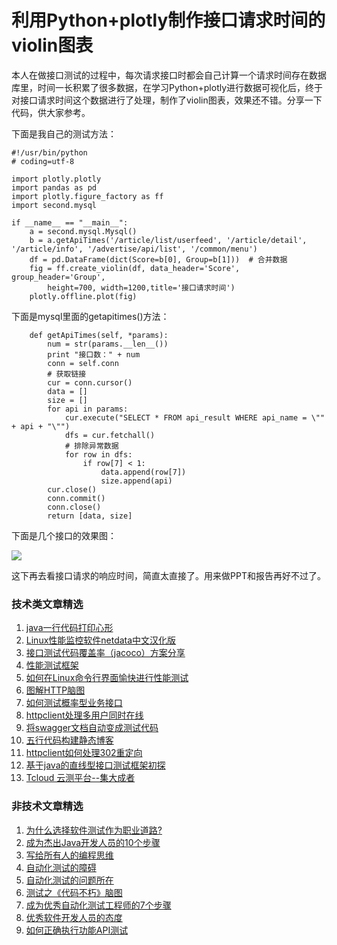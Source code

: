 # 利用Python+plotly制作接口请求时间的violin图表
本人在做接口测试的过程中，每次请求接口时都会自己计算一个请求时间存在数据库里，时间一长积累了很多数据，在学习Python+plotly进行数据可视化后，终于对接口请求时间这个数据进行了处理，制作了violin图表，效果还不错。分享一下代码，供大家参考。

下面是我自己的测试方法：


```
#!/usr/bin/python
# coding=utf-8
 
import plotly.plotly
import pandas as pd
import plotly.figure_factory as ff
import second.mysql
 
if __name__ == "__main__":
    a = second.mysql.Mysql()
    b = a.getApiTimes('/article/list/userfeed', '/article/detail', '/article/info', '/advertise/api/list', '/common/menu')
    df = pd.DataFrame(dict(Score=b[0], Group=b[1]))  # 合并数据
    fig = ff.create_violin(df, data_header='Score', group_header='Group',
        height=700, width=1200,title='接口请求时间')
    plotly.offline.plot(fig)
```
下面是mysql里面的getapitimes()方法：


```
    def getApiTimes(self, *params):
        num = str(params.__len__())
        print "接口数：" + num
        conn = self.conn
        # 获取链接
        cur = conn.cursor()
        data = []
        size = []
        for api in params:
            cur.execute("SELECT * FROM api_result WHERE api_name = \"" + api + "\"")
            dfs = cur.fetchall()
            # 排除异常数据
            for row in dfs:
                if row[7] < 1:
                    data.append(row[7])
                    size.append(api)
        cur.close()
        conn.commit()
        conn.close()
        return [data, size]
```
下面是几个接口的效果图：

![](http://pic.automancloud.com/20171216135927061.png)

这下再去看接口请求的响应时间，简直太直接了。用来做PPT和报告再好不过了。

### 技术类文章精选

1. [java一行代码打印心形](https://mp.weixin.qq.com/s/QPSryoSbViVURpSa9QXtpg)
2. [Linux性能监控软件netdata中文汉化版](https://mp.weixin.qq.com/s/fdXtK-5WwKnxjLZdyg6-nA)
3. [接口测试代码覆盖率（jacoco）方案分享](https://mp.weixin.qq.com/s/D73Sq6NLjeRKN8aCpGLOjQ)
4. [性能测试框架](https://mp.weixin.qq.com/s/3_09j7-5ex35u30HQRyWug)
5. [如何在Linux命令行界面愉快进行性能测试](https://mp.weixin.qq.com/s/fwGqBe1SpA2V0lPfAOd04Q)
6. [图解HTTP脑图](https://mp.weixin.qq.com/s/100Vm8FVEuXs0x6rDGTipw)
7. [如何测试概率型业务接口](https://mp.weixin.qq.com/s/kUVffhjae3eYivrGqo6ZMg)
8. [httpclient处理多用户同时在线](https://mp.weixin.qq.com/s/Nuc30Fwy6-Qyr-Pc65t1_g)
9. [将swagger文档自动变成测试代码](https://mp.weixin.qq.com/s/SY8mVenj0zMe5b47GS9VSQ)
10. [五行代码构建静态博客](https://mp.weixin.qq.com/s/hZnimJOg5OqxRSDyFvuiiQ)
11. [httpclient如何处理302重定向](https://mp.weixin.qq.com/s/vg354AjPKhIZsnSu4GZjZg)
12. [基于java的直线型接口测试框架初探](https://mp.weixin.qq.com/s/xhg4exdb1G18-nG5E7exkQ)
13. [Tcloud 云测平台--集大成者](https://mp.weixin.qq.com/s/29sEO39_NyDiJr-kY5ufdw)


### 非技术文章精选
1. [为什么选择软件测试作为职业道路?](https://mp.weixin.qq.com/s/o83wYvFUvy17kBPLDO609A)
2. [成为杰出Java开发人员的10个步骤](https://mp.weixin.qq.com/s/UCNOTSzzvTXwiUX6xpVlyA)
3. [写给所有人的编程思维](https://mp.weixin.qq.com/s/Oj33UCnYfbUgzsBzEm2GPQ)
4. [自动化测试的障碍](https://mp.weixin.qq.com/s/ZIV7uJp7DzVoKhWOh6lvRg)
5. [自动化测试的问题所在](https://mp.weixin.qq.com/s/BhvD7BnkBU8hDBsGUWok6g)
6. [测试之《代码不朽》脑图](https://mp.weixin.qq.com/s/2aGLK3knUiiSoex-kmi0GA)
7. [成为优秀自动化测试工程师的7个步骤](https://mp.weixin.qq.com/s/wdw1l4AZnPpdPBZZueCcnw)
8. [优秀软件开发人员的态度](https://mp.weixin.qq.com/s/0uEEeFaR27aTlyp-sm61bA)
9. [如何正确执行功能API测试](https://mp.weixin.qq.com/s/aeGx5O_jK_iTD9KUtylWmA)

